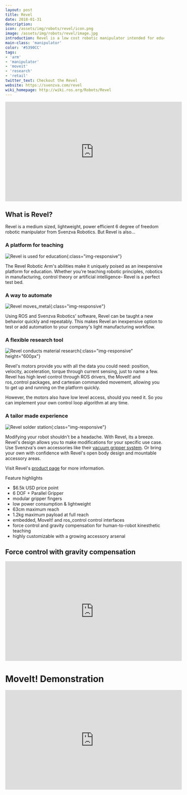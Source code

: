 ```yaml
---
layout: post
title: Revel
date: 2018-01-31
description:
icon: /assets/img/robots/revel/icon.png
image: /assets/img/robots/revel/image.jpg
introduction: Revel is a low cost robotic manipulator intended for education, research, light automation & manufacturing.
main-class: 'manipulator'
color: '#5390CC'
tags:
- 'arm'
- 'manipulator'
- 'moveit'
- 'research'
- 'retail'
twitter_text: Checkout the Revel
website: https://svenzva.com/revel
wiki_homepage: http://wiki.ros.org/Robots/Revel
---
```

<iframe width="560" height="315" src="https://www.youtube-nocookie.com/embed/o8F8DLXMTv8" frameborder="0" allow="encrypted-media" allowfullscreen></iframe>

## What is Revel?
Revel is a medium sized, lightweight, power efficient 6 degree of freedom robotic manipulator from Svenzva Robotics. But Revel is also...


### A platform for teaching
![Revel is used for education](https://svenzva.com/wp-content/uploads/revel_robot_picks_up_egg_sm.jpg){:class="img-responsive"}

The Revel Robotic Arm's abilities make it uniquely poised as an inexpensive platform for education. Whether you're teaching robotic principles, robotics in manufacturing, control theory or artificial intelligence- Revel is a perfect test bed.

### A way to automate
![Revel moves_metal](https://svenzva.com/wp-content/uploads/revel_robot_vacuum_gripping_sm.jpg){:class="img-responsive"}

Using ROS and Svenzva Robotics' software, Revel can be taught a new behavior quickly and repeatably. This makes Revel an inexpensive option to test or add automation to your company's light manufacturing workflow.

### A flexible research tool
![Revel conducts material research](https://svenzva.com/wp-content/uploads/IMG_20181119_222516.jpg){:class="img-responsive" height="600px"}


Revel's motors provide you with all the data you could need: position, velocity, acceleration, torque through current sensing, just to name a few.
Revel has high level control through ROS drivers, the MoveIt! and  ros_control packages, and cartesian commanded movement, allowing you to get up and running on the platform quickly.

However, the motors also have low level access, should you need it. So you can implement your own control loop algorithm at any time.

### A tailor made experience
![Revel solder station](https://svenzva.com/wp-content/uploads/revel_robot_solder_sm.jpg){:class="img-responsive"}

Modifying your robot shouldn't be a headache. With Revel, its a breeze.
Revel's design allows you to make modifications for your specific use case. Use Svenzva's own accessories like their [vacuum gripper system](https://svenzva.com/product/ultra-quiet-vacuum-gripper-system-for-robotic-arms/). Or bring your own with confidence with Revel's open body design and mountable accessory areas.


Visit Revel's [product page](https://svenzva.com/revel) for more information.


Feature highlights
* $6.5k USD price point
* 6 DOF + Parallel Gripper
* modular gripper fingers
* low power consumption & lightweight
* 63cm maximum reach
* 1.2kg maximum payload at full reach
* embedded, MoveIt! and ros_control control interfaces
* force control and gravity compensation for human-to-robot kinesthetic teaching
* highly customizable with a growing accessory arsenal


## Force control with gravity compensation
<iframe width="560" height="315" src="https://www.youtube-nocookie.com/embed/MlfV4AAb_Os" frameborder="0" allow="encrypted-media" allowfullscreen></iframe>

# MoveIt! Demonstration
<iframe width="560" height="315" src="https://www.youtube-nocookie.com/embed/4sGlWGcBTSk?rel=0" frameborder="0" allow="encrypted-media" allowfullscreen></iframe>


